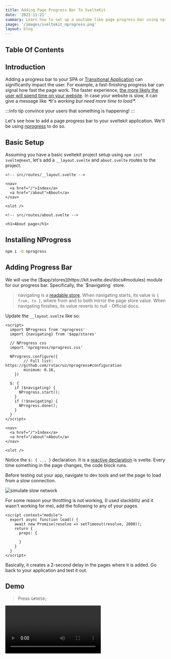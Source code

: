 ```yaml
---
title: Adding Page Progress Bar To SvelteKit
date: '2021-11-21'
summary: Learn how to set up a youtube like page progress bar using nprogress
image: '/images/sveltekit_nprogress.png'
layout: blog
---
```


## Table Of Contents

## Introduction

Adding a progress bar to your SPA or [Transitional Application](https://www.youtube.com/watch?v=860d8usGC0o) can significantly impact the user. For example, a fast-finishing progress bar can signal how fast the page work. The faster experience, [the more likely the user will spend time on your website](https://www.cloudflare.com/en-in/learning/performance/more/website-performance-conversion-rates/). In case your website is slow, it can give a message like *❝it's working but need more time to load❞*.

:::info tip
convince your users that something is happening!
:::

Let's see how to add a page progress bar to your sveltekit application. We'll be using [nprogress](https://ricostacruz.com/nprogress/) to do so.

## Basic Setup

Assuming you have a basic sveltekit project setup using `npm init svelte@next`, let's add a `__layout.svelte` and `about.svelte` routes to the project.

```svelte
<!-- src/routes/__layout.svelte -->

<nav>
  <a href="/">Index</a>
  <a href="/about">About</a>
</nav>

<slot />
```

```svelte
<!-- src/routes/about.svelte -->

<h1>About page</h1>
```

## Installing NProgress

```bash
npm i -D nprogress
```

## Adding Progress Bar

We will use the [$app/stores](https://kit.svelte.dev/docs#modules) module for our progress bar. Specifically, the `$navigating` store.

> navigating is a [readable store](https://svelte.dev/tutorial/readable-stores). When navigating starts, its value is `{ from, to }`, where from and to both mirror the page store value. When navigating finishes, its value reverts to null - Official docs.

Update the `__layout.svelte` like so:

```svelte
<script>
  import NProgress from 'nprogress'
  import {navigating} from '$app/stores'
  
  // NProgress css
  import 'nprogress/nprogress.css'

  NProgress.configure({
		// Full list: https://github.com/rstacruz/nprogress#configuration
		minimum: 0.16,
	})
  
  $: {
    if ($navigating) {
      NProgress.start();
    }
    if (!$navigating) {
      NProgress.done();
    }
  }
</script>

<nav>
  <a href="/">Index</a>
  <a href="/about">About</a>
</nav>

<slot />
```

Notice the `$: { ... }` declaration. It is a [reactive declaration](https://svelte.dev/tutorial/reactive-declarations) is svelte. Every time something in the page changes, the code block runs. 

Before testing out your app, navigate to dev tools and set the page to load from a slow connection. 

![simulate slow network](https://cdn.hashnode.com/res/hashnode/image/upload/v1637475462878/vamvl0QbO.png)

For some reason your throttling is not working, (I used stackblitz and it wasn't working for me), add the following to any of your pages.

```svelte
<script context="module">
  export async function load() {
    await new Promise(resolve => setTimeout(resolve, 2000));
    return {
      props: {
        
      }
    }
  }
</script>
```

Basically, it creates a 2-second delay in the pages where it is added. Go back to your application and test it out. 

## Demo

> Press `&#9658;`

<video controls>
    <source src="/images/sveltekit-nprogress-demo.mp4" type="video/mp4">
</video>